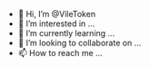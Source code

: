 - 👋 Hi, I’m @VileToken
- 👀 I’m interested in ...
- 🌱 I’m currently learning ...
- 💞️ I’m looking to collaborate on ...
- 📫 How to reach me ...

<!---
VileToken/VileToken is a ✨ special ✨ repository because its `README.md` (this file) appears on your GitHub profile.
You can click the Preview link to take a look at your changes.
--->
